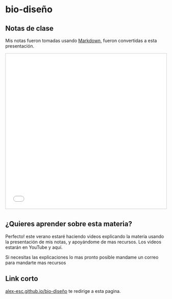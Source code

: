 # bio-diseño

## Notas de clase

Mis notas fueron tomadas usando [Markdown](https://gist.githubusercontent.com/alex-esc/cc7aebd06ab5511a38232cbb7d7f96f5/raw/f61bfeb36b4d198588674b1f80f024ace816df34/Notas%2520-%2520Bio-dise%25C3%25B1o.md), fueron convertidas a esta presentación.

<iframe src="//www.slideshare.net/slideshow/embed_code/key/ySBONouaWYALDT" width="595" height="485" frameborder="0" marginwidth="0" marginheight="0" scrolling="no" style="border:1px solid #CCC; border-width:1px; margin-bottom:5px; max-width: 100%;" allowfullscreen> </iframe>


## ¿Quieres aprender sobre esta materia? 

Perfecto! este verano estaré haciendo videos explicando la materia usando la presentación de mis notas, y apoyándome de mas recursos. Los videos estarán en YouTube y aquí.

Si necesitas las explicaciones lo mas pronto posible mandame un correo para mandarte mas recursos


## Link corto

[alex-esc.github.io/bio-diseño](https://alex-esc.github.io/docs/bio_dise%C3%B1o_recursos.html) te redirige a esta pagina.
